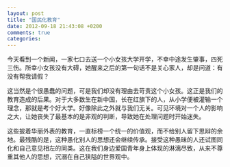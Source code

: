 ```yaml
---
layout: post
title: "国民化教育"
date: 2012-09-18 21:43:08 +0200
comments: true
categories: 
---
```

今天看到一个新闻，一家七口去送一个小女孩大学开学，不幸中途发生肇事，四死三伤。所幸小女孩没有大碍，她醒来之后的第一句话不是关心家人，却是问道：有没有帮我请假？

这当然是个很愚蠢的问题，可是我们却没有理由去苛责这个小女孩。这正是我们的教育造成的后果。对于大多数生在新中国，长在红旗下的人，从小学便被灌输一个 理念，那就是考个好大学。好像除此之外就与我们无关。可见环境对一个人的影响之大，让她丧失了最基本的是非观的判断，导致她在处理问题时开始迷失。

这些披着华丽外表的教育，一直标榜一个统一的价值观，而不给别人留下思辩的余地。最残酷的是，这种愚化别人的思想还会继续传承。接受这种愚昧的人还试图同 化和自己意见相左的同类。这在我们身边爱国青年身上体现的淋漓尽致，从来不尊重其他人的思想，沉溺在自己狭隘的世界观中。
